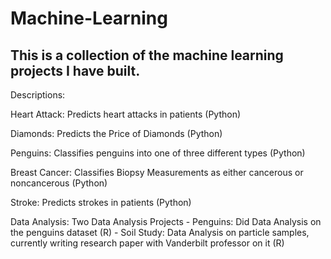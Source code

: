 # Machine-Learning
This is a collection of the machine learning projects I have built.
-------------------------------------------------------------------
Descriptions:

Heart Attack:  Predicts heart attacks in patients (Python)

Diamonds:  Predicts the Price of Diamonds (Python)

Penguins:  Classifies penguins into one of three different types (Python)

Breast Cancer:  Classifies Biopsy Measurements as either cancerous or noncancerous (Python)

Stroke:  Predicts strokes in patients (Python)

Data Analysis:  Two Data Analysis Projects
    - Penguins:  Did Data Analysis on the penguins dataset (R)
    - Soil Study:  Data Analysis on particle samples, currently writing research paper with Vanderbilt professor on it (R)
